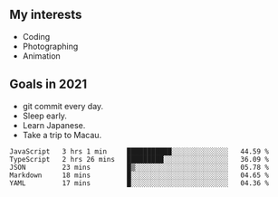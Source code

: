 ## My interests

- Coding
- Photographing
- Animation

## Goals in 2021

- git commit every day.
- Sleep early.
- Learn Japanese.
- Take a trip to Macau.

<!--START_SECTION:waka-->
```text
JavaScript   3 hrs 1 min     ███████████░░░░░░░░░░░░░░   44.59 % 
TypeScript   2 hrs 26 mins   █████████░░░░░░░░░░░░░░░░   36.09 % 
JSON         23 mins         █▒░░░░░░░░░░░░░░░░░░░░░░░   05.78 % 
Markdown     18 mins         █░░░░░░░░░░░░░░░░░░░░░░░░   04.65 % 
YAML         17 mins         █░░░░░░░░░░░░░░░░░░░░░░░░   04.36 % 
```
<!--END_SECTION:waka-->

